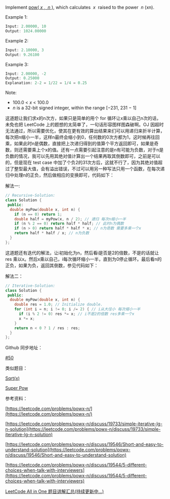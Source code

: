 Implement [pow( _x_ ,  _n_ )](http://www.cplusplus.com/reference/valarray/pow/), which calculates  _x_  raised to the power  _n_ (xn).

Example 1:

```cpp
Input: 2.00000, 10
Output: 1024.00000
```

Example 2:

```cpp
Input: 2.10000, 3
Output: 9.26100
```

Example 3:

```cpp
Input: 2.00000, -2
Output: 0.25000
Explanation: 2-2 = 1/22 = 1/4 = 0.25
```

Note:

- 100.0 \< _x_ \< 100.0
- _n_ is a 32-bit signed integer, within the range \[−231, 231 − 1\]

这道题让我们求x的n次方，如果只是简单的用个 for 循环让x乘以自己n次的话，未免也把 LeetCode 上的题想的太简单了，一句话形容图样图森破啊。OJ 因超时无法通过，所以需要优化，使其在更有效的算出结果来们可以用递归来折半计算，每次把n缩小一半，这样n最终会缩小到0，任何数的0次方都为1，这时候再往回乘，如果此时n是偶数，直接把上次递归得到的值算个平方返回即可，如果是奇数，则还需要乘上个x的值。还有一点需要引起注意的是n有可能为负数，对于n是负数的情况，我可以先用其绝对值计算出一个结果再取其倒数即可，之前是可以的，但是现在 test case 中加了个负2的31次方后，这就不行了，因为其绝对值超过了整型最大值，会有溢出错误，不过可以用另一种写法只用一个函数，在每次递归中处理n的正负，然后做相应的变换即可，代码如下：

解法一:

```cpp
// Recursive-Solution:
class Solution {
 public:
  double myPow(double x, int n) {
    if (n == 0) return 1;
    double half = myPow(x, n / 2); // 递归 每次n缩小一半
    if (n % 2 == 0) return half * half; // 此时n为偶数
    if (n > 0) return half * half * x; // n为奇数 需要多乘一个x
    return half * half / x; // n为负数
  }
};
```

这道题还有迭代的解法，让i初始化为n，然后看i是否是2的倍数，不是的话就让 res 乘以x。然后x乘以自己，i每次循环缩小一半，直到为0停止循环。最后看n的正负，如果为负，返回其倒数，参见代码如下：

解法二：

```cpp
// Iterative-Solution:
class Solution {
 public:
  double myPow(double x, int n) {
    double res = 1.0; // Initialize double.
    for (int i = n; i != 0; i /= 2) { // i从大往小 每次缩小一半
      if (i % 2 != 0) res *= x; // i不是2的倍数 res多乘一个x
      x *= x;
    }
    return n < 0 ? 1 / res : res;
  }
};
```

Github 同步地址：

[#50](https://github.com/grandyang/leetcode/issues/50)

类似题目：

[Sqrt(x)](http://www.cnblogs.com/grandyang/p/4346413.html)

[Super Pow](http://www.cnblogs.com/grandyang/p/5651982.html)

参考资料：

[https://leetcode.com/problems/powx-n/](https://leetcode.com/problems/powx-n/)

[https://leetcode.com/problems/powx-n/discuss/19733/simple-iterative-lg-n-solution](https://leetcode.com/problems/powx-n/discuss/19733/simple-iterative-lg-n-solution)

[https://leetcode.com/problems/powx-n/discuss/19546/Short-and-easy-to-understand-solution](https://leetcode.com/problems/powx-n/discuss/19546/Short-and-easy-to-understand-solution)

[https://leetcode.com/problems/powx-n/discuss/19544/5-different-choices-when-talk-with-interviewers](https://leetcode.com/problems/powx-n/discuss/19544/5-different-choices-when-talk-with-interviewers)

[LeetCode All in One 题目讲解汇总(持续更新中...)](http://www.cnblogs.com/grandyang/p/4606334.html)
